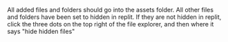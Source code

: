 All added files and folders should go into the assets folder.
All other files and folders have been set to hidden in replit.
If they are not hidden in replit, click the three dots on the top right of the file explorer, and then where it says "hide hidden files"